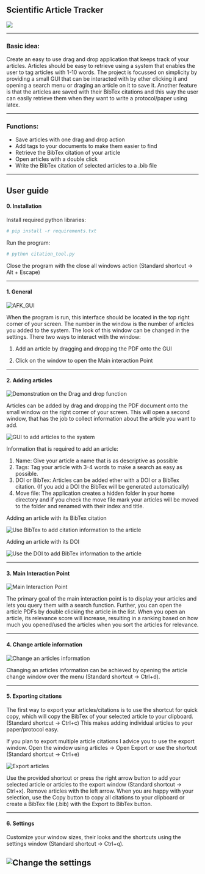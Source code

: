 ## Scientific Article Tracker

![](imgs/logo.png)

---

### Basic idea:

Create an easy to use drag and drop application that keeps track of your articles. Articles should be easy to retrieve using a system that enables the user to tag articles with 1-10 words. The project is focussed on simplicity by providing a small GUI that can be interacted with by ether clicking it and opening a search menu or draging an article on it to save it. Another feature is that the articles are saved with their BibTex citations and this way the user can easily retrieve them when they want to write a protocol/paper using latex.

---

### Functions:

* Save articles with one drag and drop action
* Add tags to your documents to make them easier to find 
* Retrieve the BibTex citation of your article
* Open articles with a double click
* Write the BibTex citation of selected articles to a .bib file

---

## User guide


#### 0. Installation

Install required python libraries:

```python
# pip install -r requirements.txt
```

Run the program:

```python
# python citation_tool.py
```

Close the program with the close all windows action (Standard shortcut -> Alt + Escape)

---

#### 1. General

![AFK_GUI](imgs/afk_GUI.png)

When the program is run, this interface should be located in the top right corner of your screen. The number in the
window is the number of articles you added to the system. The look of this window can be changed in the settings.
There two ways to interact with the window:

1. Add an article by dragging and dropping the PDF onto the GUI

2. Click on the window to open the Main interaction Point

---

#### 2. Adding articles

![Demonstration on the Drag and drop function](imgs/dnd.png)

Articles can be added by drag and dropping the PDF document onto the small window on the right corner of your screen.
This will open a second window, that has the job to collect information about the article you want to add.

![GUI to add articles to the system](imgs/add_GUI.png)

Information that is required to add an article:

1. Name: Give your article a name that is as descriptive as possible
2. Tags: Tag your article with 3-4 words to make a search as easy as possible.
3. DOI or BibTex: Articles can be added ether with a DOI or a BibTex citation. (If you add a DOI the BibTex will be
generated automatically)
4. Move file: The application creates a hidden folder in your home directory and if you check the move file mark your
articles will be moved to the folder and renamed with their index and title.

Adding an article with its BibTex citation

![Use BibTex to add citation information to the article](imgs/paste%20BibTex.png)

Adding an article with its DOI

![Use the DOI to add BibTex information to the article](imgs/gernerate%20BibTex%20from%20DOI.png)
 

---

#### 3. Main Interaction Point

![Main Interaction Point](imgs/main_GUI.png)

The primary goal of the main interaction point is to display your articles and lets you query them with a search
function. Further, you can open the article PDFs by double clicking the article in the list. When you open an article,
its relevance score will increase, resulting in a ranking based on how much you opened/used the articles when you sort 
the articles for relevance.

---

#### 4. Change article information

![Change an articles information](imgs/change_articles_GUI.png)

Changing an articles information can be achieved by opening the article change window over the menu (Standard shortcut
-> Ctrl+d). 

---
#### 5. Exporting citations

The first way to export your articles/citations is to use the shortcut for quick copy, which will copy the BibTex of
your selected article to your clipboard. (Standard shortcut -> Ctrl+c) This makes adding individual articles to your
 paper/protocol easy.

If you plan to export multiple article citations I advice you to use the export window. Open the window using articles
-> Open Export or use the shortcut (Standard shortcut -> Ctrl+e)

![Export articles](imgs/export_GUI.png)

Use the provided shortcut or press the right arrow button to add your selected article or articles to the export window
(Standard shortcut -> Ctrl+x). Remove articles with the left arrow. When you are happy with your selection, use the 
Copy button to copy all citations to your clipboard or create a BibTex file (.bib) with the Export to BibTex button.

---
#### 6. Settings

Customize your window sizes, their looks and the shortcuts using the settings window (Standard shortcut -> Ctrl+q).

![Change the settings](imgs/settings_GUI.png)
---
